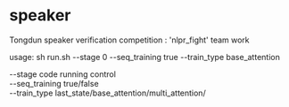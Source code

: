 # speaker

Tongdun speaker verification  competition : 'nlpr_fight' team work 

usage:
sh run.sh --stage 0 --seq_training true --train_type base_attention

--stage   code running control                     
--seq_training  true/false  
--train_type last_state/base_attention/multi_attention/
